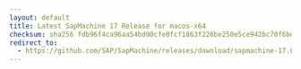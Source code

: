 ```yaml
---
layout: default
title: Latest SapMachine 17 Release for macos-x64
checksum: sha256 fdb96f4ca96aa54bd90cfe0fcf1863f226be250e5ce942bc70f6bd41602f36d5
redirect_to:
  - https://github.com/SAP/SapMachine/releases/download/sapmachine-17.0.12/sapmachine-jdk-17.0.12_macos-x64_bin.tar.gz
---
```

